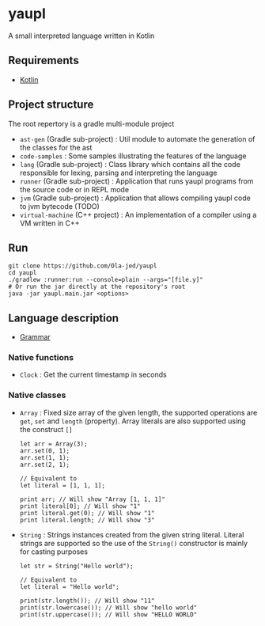 # yaupl

A small interpreted language written in Kotlin

## Requirements

- [Kotlin](https://kotlinlang.org/)

## Project structure

The root repertory is a gradle multi-module project

- `ast-gen` (Gradle sub-project) : Util module to automate the generation of the classes for the ast  
- `code-samples` : Some samples illustrating the features of the language
- `lang` (Gradle sub-project) : Class library which contains all the code responsible for lexing, parsing and interpreting the language
- `runner` (Gradle sub-project) : Application that runs yaupl programs from the source code or in REPL mode
- `jvm` (Gradle sub-project) : Application that allows compiling yaupl code to jvm bytecode (TODO)
- `virtual-machine` (C++ project) : An implementation of a compiler using a VM written in C++


## Run

```shell
git clone https://github.com/Ola-jed/yaupl
cd yaupl
./gradlew :runner:run --console=plain --args="[file.y]"
# Or run the jar directly at the repository's root
java -jar yaupl.main.jar <options>
```

## Language description

- [Grammar](https://github.com/Ola-jed/yaupl/blob/master/grammar.md)

### Native functions

- `Clock` : Get the current timestamp in seconds

### Native classes

- `Array` : Fixed size array of the given length, the supported operations are `get`, `set` and `length` (property).
  Array literals are also supported using the construct `[]`
  ```
  let arr = Array(3);
  arr.set(0, 1);
  arr.set(1, 1);
  arr.set(2, 1);
  
  // Equivalent to
  let literal = [1, 1, 1];
  
  print arr; // Will show "Array [1, 1, 1]"
  print literal[0]; // Will show "1"
  print literal.get(0); // Will show "1"
  print literal.length; // Will show "3"
  ```


- `String` : Strings instances created from the given string literal. Literal strings are supported so the use of the `String()`
  constructor is mainly for casting purposes
  ```
  let str = String("Hello world");
  
  // Equivalent to
  let literal = "Hello world";
  
  print(str.length()); // Will show "11"
  print(str.lowercase()); // Will show "hello world"
  print(str.uppercase()); // Will show "HELLO WORLD"
  ```